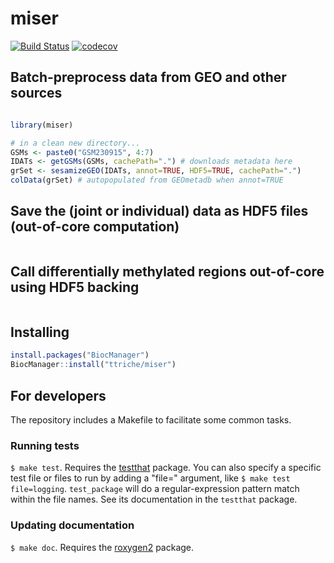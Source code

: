 # miser

[![Build Status](https://travis-ci.org/ttriche/miser.png?branch=master)](https://travis-ci.org/ttriche/miser)  [![codecov](https://codecov.io/gh/ttriche/miser/branch/master/graph/badge.svg)](https://codecov.io/gh/ttriche/miser)

## Batch-preprocess data from GEO and other sources

```r

library(miser)

# in a clean new directory...
GSMs <- paste0("GSM230915", 4:7)
IDATs <- getGSMs(GSMs, cachePath=".") # downloads metadata here 
grSet <- sesamizeGEO(IDATs, annot=TRUE, HDF5=TRUE, cachePath=".")
colData(grSet) # autopopulated from GEOmetadb when annot=TRUE
```

## Save the (joint or individual) data as HDF5 files (out-of-core computation)

```r

```

## Call differentially methylated regions out-of-core using HDF5 backing

```r

```

## Installing

```r
install.packages("BiocManager") 
BiocManager::install("ttriche/miser") 
```

## For developers

The repository includes a Makefile to facilitate some common tasks.

### Running tests

`$ make test`. Requires the [testthat](https://github.com/hadley/testthat) package. You can also specify a specific test file or files to run by adding a "file=" argument, like `$ make test file=logging`. `test_package` will do a regular-expression pattern match within the file names. See its documentation in the `testthat` package.

### Updating documentation

`$ make doc`. Requires the [roxygen2](https://github.com/klutometis/roxygen) package.
